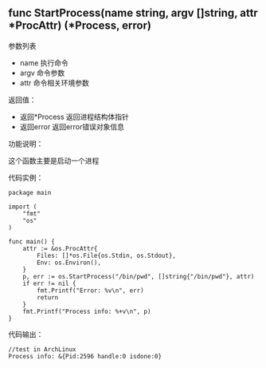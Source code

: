 ## func StartProcess(name string, argv []string, attr *ProcAttr) (*Process, error)

参数列表

- name 执行命令
- argv 命令参数
- attr 命令相关环境参数

返回值：

- 返回*Process 返回进程结构体指针
- 返回error 返回error错误对象信息

功能说明：

这个函数主要是启动一个进程

代码实例：

    package main

    import (
        "fmt"
        "os"
    )

    func main() {
        attr := &os.ProcAttr{
            Files: []*os.File{os.Stdin, os.Stdout},
            Env: os.Environ(),
        }
        p, err := os.StartProcess("/bin/pwd", []string{"/bin/pwd"}, attr)
        if err != nil {
            fmt.Printf("Error: %v\n", err)
            return
        }
        fmt.Printf("Process info: %+v\n", p)
    }

代码输出：

    //test in ArchLinux
    Process info: &{Pid:2596 handle:0 isdone:0}
